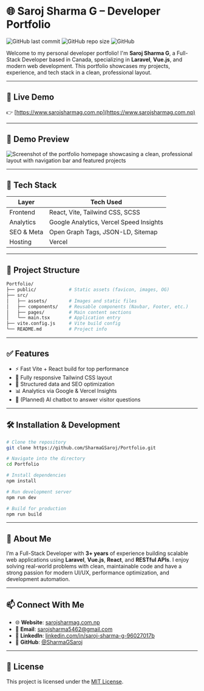 # 🌐 Saroj Sharma G – Developer Portfolio

![GitHub last commit](https://img.shields.io/github/last-commit/SharmaGSaroj/Portfolio?color=purple&style=flat-square)
![GitHub repo size](https://img.shields.io/github/repo-size/SharmaGSaroj/Portfolio?color=blue&style=flat-square)
![GitHub](https://img.shields.io/github/license/SharmaGSaroj/Portfolio?style=flat-square)

Welcome to my personal developer portfolio! I'm **Saroj Sharma G**, a Full-Stack Developer based in Canada, specializing in **Laravel**, **Vue.js**, and modern web development. This portfolio showcases my projects, experience, and tech stack in a clean, professional layout.

---

## 🔗 Live Demo

👉 [https://www.sarojsharmag.com.np](https://www.sarojsharmag.com.np)

---

## 🎥 Demo Preview

![Screenshot of the portfolio homepage showcasing a clean, professional layout with navigation bar and featured projects](public/images/preview.png)
<!-- Replace with actual GIF if available -->
<!-- ![Portfolio GIF](public/images/demo.gif) -->

---

## 🚀 Tech Stack

| Layer       | Tech Used                           |
|-------------|--------------------------------------|
| Frontend    | React, Vite, Tailwind CSS, SCSS     |
| Analytics   | Google Analytics, Vercel Speed Insights |
| SEO & Meta  | Open Graph Tags, JSON-LD, Sitemap   |
| Hosting     | Vercel                              |

---

## 📁 Project Structure

```bash
Portfolio/
├── public/            # Static assets (favicon, images, OG)
├── src/
│   ├── assets/        # Images and static files
│   ├── components/    # Reusable components (Navbar, Footer, etc.)
│   ├── pages/         # Main content sections
│   └── main.tsx       # Application entry
├── vite.config.js     # Vite build config
└── README.md          # Project info
```

---

## ✅ Features

- ⚡ Fast Vite + React build for top performance
- 📱 Fully responsive Tailwind CSS layout
- 🧠 Structured data and SEO optimization
- 📊 Analytics via Google & Vercel Insights
- 🧩 (Planned) AI chatbot to answer visitor questions

---

## 🛠 Installation & Development

```bash
# Clone the repository
git clone https://github.com/SharmaGSaroj/Portfolio.git

# Navigate into the directory
cd Portfolio

# Install dependencies
npm install

# Run development server
npm run dev

# Build for production
npm run build
```
---

## 👤 About Me

I’m a Full-Stack Developer with **3+ years** of experience building scalable web applications using **Laravel**, **Vue.js**, **React**, and **RESTful APIs**. I enjoy solving real-world problems with clean, maintainable code and have a strong passion for modern UI/UX, performance optimization, and development automation.

---

## 📫 Connect With Me

- 🌐 **Website**: [sarojsharmag.com.np](https://www.sarojsharmag.com.np)  
- 📧 **Email**: [sarojsharma5462@gmail.com](mailto:sarojsharma5462@gmail.com)  
- 💼 **LinkedIn**: [linkedin.com/in/saroj-sharma-g-96027017b](https://www.linkedin.com/in/saroj-sharma-g-96027017b/)  
- 🐙 **GitHub**: [@SharmaGSaroj](https://github.com/SharmaGSaroj)
---
## 📄 License

This project is licensed under the [MIT License](LICENSE).


